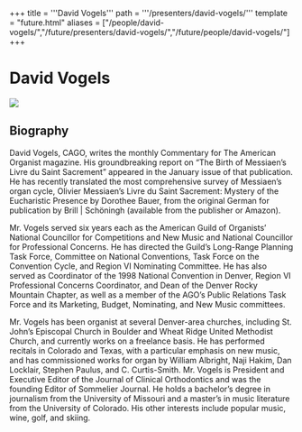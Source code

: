+++
title = '''David Vogels'''
path = '''/presenters/david-vogels/'''
template = "future.html"
aliases = ["/people/david-vogels/","/future/presenters/david-vogels/","/future/people/david-vogels/"]
+++

<h1>David Vogels</h1>

<img class="speaker-photo" src="https://custom.cvent.com/C3A4539B19F74ABCB6FCE437F6BC0A74/files/event/910aaf2914d44586a56fbd0b3b2c31c0/17f89224d1ed4a7e96916468debb67fd.jpg">
<h2>Biography</h2>
<p>David Vogels, CAGO, writes the monthly Commentary for The American Organist magazine. His groundbreaking report on “The Birth of Messiaen’s Livre du Saint Sacrement” appeared in the January issue of that publication. He has recently translated the most comprehensive survey of Messiaen’s organ cycle, Olivier Messiaen’s Livre du Saint Sacrement: Mystery of the Eucharistic Presence by Dorothee Bauer, from the original German for publication by Brill | Schöningh (available from the publisher or Amazon).

Mr. Vogels served six years each as the American Guild of Organists’ National Councillor for Competitions and New Music and National Councillor for Professional Concerns. He has directed the Guild’s Long-Range Planning Task Force, Committee on National Conventions, Task Force on the Convention Cycle, and Region VI Nominating Committee. He has also served as Coordinator of the 1998 National Convention in Denver, Region VI Professional Concerns Coordinator, and Dean of the Denver Rocky Mountain Chapter, as well as a member of the AGO’s Public Relations Task Force and its Marketing, Budget, Nominating, and New Music committees. 

Mr. Vogels has been organist at several Denver-area churches, including St. John’s Episcopal Church in Boulder and Wheat Ridge United Methodist Church, and currently works on a freelance basis. He has performed recitals in Colorado and Texas, with a particular emphasis on new music, and has commissioned works for organ by William Albright, Naji Hakim, Dan Locklair, Stephen Paulus, and C. Curtis-Smith.
Mr. Vogels is President and Executive Editor of the Journal of Clinical Orthodontics and was the founding Editor of Sommelier Journal. He holds a bachelor’s degree in journalism from the University of Missouri and a master’s in music literature from the University of Colorado. His other interests include popular music, wine, golf, and skiing.</p>

